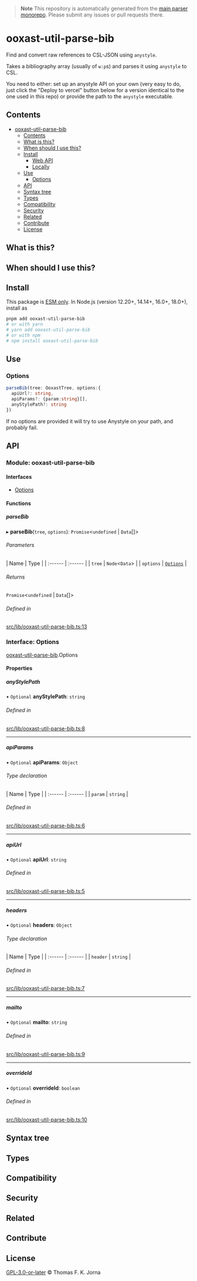 > **Note**
> This repository is automatically generated from the [main parser monorepo](https://github.com/TrialAndErrorOrg/parsers). Please submit any issues or pull requests there.

# ooxast-util-parse-bib

Find and convert raw references to CSL-JSON using `anystyle`.

Takes a bibliography array (usually of `w:p`s) and parses it using `anystyle` to CSL.

You need to either: set up an anystyle API on your own (very easy to do, just click the "Deploy to vercel" button below for a version identical to the one used in this repo) or provide the path to the `anystyle` executable.

## Contents

- [ooxast-util-parse-bib](#ooxast-util-parse-bib)
  - [Contents](#contents)
  - [What is this?](#what-is-this)
  - [When should I use this?](#when-should-i-use-this)
  - [Install](#install)
    - [Web API](#web-api)
    - [Locally](#locally)
  - [Use](#use)
    - [Options](#options)
  - [API](#api)
  - [Syntax tree](#syntax-tree)
  - [Types](#types)
  - [Compatibility](#compatibility)
  - [Security](#security)
  - [Related](#related)
  - [Contribute](#contribute)
  - [License](#license)

## What is this?

## When should I use this?

## Install

This package is [ESM only](https://gist.github.com/sindresorhus/a39789f98801d908bbc7ff3ecc99d99c). In Node.js (version 12.20+, 14.14+, 16.0+, 18.0+), install as

```bash
pnpm add ooxast-util-parse-bib
# or with yarn
# yarn add ooxast-util-parse-bib
# or with npm
# npm install ooxast-util-parse-bib
```

## Use

### Options

```ts
parseBib(tree: OoxastTree, options:{
  apiUrl?: string,
  apiParams?: {param:string}[],
  anyStylePath?: string
})
```

If no options are provided it will try to use Anystyle on your path, and probably fail.

## API

### Module: ooxast-util-parse-bib

#### Interfaces

- [Options](.interfaces/ooxast_util_parse_bib.Options.md)

#### Functions

##### parseBib

▸ **parseBib**(`tree`, `options`): `Promise`<`undefined` | `Data`\[]>

###### Parameters

\| Name | Type |
\| :------ | :------ |
\| `tree` | `Node`<`Data`> |
\| `options` | [`Options`](.interfaces/ooxast_util_parse_bib.Options.md) |

###### Returns

`Promise`<`undefined` | `Data`\[]>

###### Defined in

[src/lib/ooxast-util-parse-bib.ts:13](https://github.com/TrialAndErrorOrg/parsers/blob/586a0d2/libs/ooxast/ooxast-util-parse-bib/src/lib/ooxast-util-parse-bib.ts#L13)

### Interface: Options

[ooxast-util-parse-bib](.modules).Options

#### Properties

##### anyStylePath

• `Optional` **anyStylePath**: `string`

###### Defined in

[src/lib/ooxast-util-parse-bib.ts:8](https://github.com/TrialAndErrorOrg/parsers/blob/586a0d2/libs/ooxast/ooxast-util-parse-bib/src/lib/ooxast-util-parse-bib.ts#L8)

---

##### apiParams

• `Optional` **apiParams**: `Object`

###### Type declaration

\| Name | Type |
\| :------ | :------ |
\| `param` | `string` |

###### Defined in

[src/lib/ooxast-util-parse-bib.ts:6](https://github.com/TrialAndErrorOrg/parsers/blob/586a0d2/libs/ooxast/ooxast-util-parse-bib/src/lib/ooxast-util-parse-bib.ts#L6)

---

##### apiUrl

• `Optional` **apiUrl**: `string`

###### Defined in

[src/lib/ooxast-util-parse-bib.ts:5](https://github.com/TrialAndErrorOrg/parsers/blob/586a0d2/libs/ooxast/ooxast-util-parse-bib/src/lib/ooxast-util-parse-bib.ts#L5)

---

##### headers

• `Optional` **headers**: `Object`

###### Type declaration

\| Name | Type |
\| :------ | :------ |
\| `header` | `string` |

###### Defined in

[src/lib/ooxast-util-parse-bib.ts:7](https://github.com/TrialAndErrorOrg/parsers/blob/586a0d2/libs/ooxast/ooxast-util-parse-bib/src/lib/ooxast-util-parse-bib.ts#L7)

---

##### mailto

• `Optional` **mailto**: `string`

###### Defined in

[src/lib/ooxast-util-parse-bib.ts:9](https://github.com/TrialAndErrorOrg/parsers/blob/586a0d2/libs/ooxast/ooxast-util-parse-bib/src/lib/ooxast-util-parse-bib.ts#L9)

---

##### overrideId

• `Optional` **overrideId**: `boolean`

###### Defined in

[src/lib/ooxast-util-parse-bib.ts:10](https://github.com/TrialAndErrorOrg/parsers/blob/586a0d2/libs/ooxast/ooxast-util-parse-bib/src/lib/ooxast-util-parse-bib.ts#L10)

## Syntax tree

## Types

## Compatibility

## Security

## Related

## Contribute

## License

[GPL-3.0-or-later](LICENSE) © Thomas F. K. Jorna

[unified]: https://unifiedjs.com
[unifiedgh]: https://github.com/unifiedjs/unified
[xast-from-xml]: https://github.com/syntax-tree/xast-util-from-xml
[rehype]: https://github.com/rehypejs/rehype
[rejour]: https://github.com/TrialAndErrorOrg/parsers/tree/main/libs/rejour
[rejour-parse]: https://github.com/TrialAndErrorOrg/parsers/tree/main/libs/rejour/rejour-parse
[rejour-stringify]: https://github.com/TrialAndErrorOrg/parsers/tree/main/libs/rejour/rejour-stringify
[rejour-move-abstract]: https://github.com/TrialAndErrorOrg/parsers/tree/main/libs/rejour/rejour-move-abstract
[rejour-meta]: https://github.com/TrialAndErrorOrg/parsers/tree/main/libs/rejour/rejour-meta
[rejour-relatex]: https://github.com/TrialAndErrorOrg/parsers/tree/main/libs/rejour/rejour-relatex
[relatex]: https://github.com/TrialAndErrorOrg/parsers/tree/main/libs/relatex
[ooxast-util-to-jast]: https://github.com/TrialAndErrorOrg/parsers/tree/main/libs/relatex/ooxast-util-to-jast
[jast]: https://github.com/TrialAndErrorOrg/parsers/tree/main/libs/rejour/jast
[jast-util-to-texast]: https://github.com/TrialAndErrorOrg/parsers/tree/main/libs/rejour/jast-util-to-texast
[jastscript]: https://github.com/TrialAndErrorOrg/parsers/tree/main/libs/rejour/jastscript
[texast]: https://github.com/TrialAndErrorOrg/parsers/tree/main/libs/relatex/texast
[texast-util-to-latex]: https://github.com/TrialAndErrorOrg/parsers/tree/main/libs/relatex/texast-util-to-latex
[hast]: https://github.com/syntax-tree/hast
[xast]: https://github.com/syntax-tree/xast
[mdast]: https://github.com/syntax-tree/mdast
[mdast-markdown]: https://github.com/syntax-tree/mdast-util-to-markdown
[latex-utensils]: https://github.com/tamuratak/latex-utensils
[latexjs]: https://github.com/latexjs/latexjs
[reoff]: https://github.com/TrialAndErrorOrg/parsers/tree/main/libs/reoff
[reoff-parse]: https://github.com/TrialAndErrorOrg/parsers/tree/main/libs/reoff/reoff-parse
[reoff-rejour]: https://github.com/TrialAndErrorOrg/parsers/tree/main/libs/reoff/reoff-rejour
[ooxast]: https://github.com/TrialAndErrorOrg/parsers/tree/main/libs/ooxast/ooxast
[ooxast]: https://github.com/TrialAndErrorOrg/parsers/tree/main/libs/ooxast/ooxast-util-to-jast
